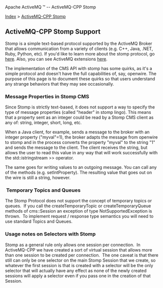 Apache ActiveMQ ™ -- ActiveMQ-CPP Stomp 

[Index](index.html) > [ActiveMQ-CPP Stomp](IndexIndex/Index/activemq-cpp-stomp.md)

ActiveMQ-CPP Stomp Support
--------------------------

Stomp is a simple text-based protocol supported by the ActiveMQ Broker that allows communication from a variety of clients (e.g. C++, Java, .NET, Ruby, Python, etc). If you'd like to learn more about the stomp protocol, go [here](http://stomp.codehaus.org). Also, you can see ActiveMQ extensions [here](http://www.activemq.org/siteConnectivity/Protocols/stomp.md).

The implementation of the CMS API with stomp has some quirks, as it's a simple protocol and doesn't have the full capabilities of, say, openwire. The purpose of this page is to document these quirks so that users understand any strange behaviors that they may see occasionally.

### Message Properties in Stomp CMS

Since Stomp is strictly text-based, it does not support a way to specify the type of message properties (called "header" in stomp lingo). This means that a property sent as an integer could be read by a Stomp CMS client as any of: string, integer, short, long, etc.

When a Java client, for example, sends a message to the broker with an integer property ("myval"=1), the broker adapts the message from openwire to stomp and in the process converts the property "myval" to the string "1" and sends the message to the client. The client receives the string, but allows the user to read this value in any way that will work successfully with the std::istringstream >> operator.

The same goes for writing values to an outgoing message. You can call any of the methods (e.g. setIntProperty). The resulting value that goes out on the wire is still a string, however.

###  Temporary Topics and Queues

The Stomp Protocol does not support the concept of temporary topics or queues.  If you call the createTemporaryTopic or createTemporaryQueue methods of cms::Session an exception of type NotSupportedException is thrown.  To implement request / response type semantics you will need to use standard Topics and Queues.

### Usage notes on Selectors with Stomp

Stomp as a general rule only allows one session per connection.  In ActiveMQ-CPP we have created a sort of virtual session that allows more than one session to be created per connection.  The one caveat is that there still can only be one selector on the main Stomp Session that we create, so whatever the first session is that is created with a selector will be the only selector that will actually have any effect as none of the newly created sessions will apply a selector even if you pass one in the creation of that Session. 

